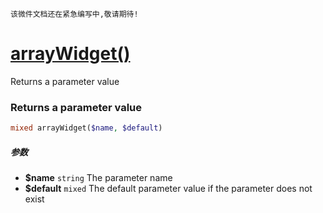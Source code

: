     该微件文档还在紧急编写中,敬请期待!
[arrayWidget()](http://twinh.github.com/widget/api/arrayWidget)
===============================================================

Returns a parameter value

### Returns a parameter value
```php
mixed arrayWidget($name, $default)
```

##### 参数
* **$name** `string` The parameter name
* **$default** `mixed` The default parameter value if the parameter does not exist

